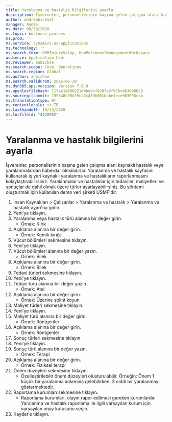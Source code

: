 ```yaml
---
title: Yaralanma ve hastalık bilgilerini ayarla
description: İşverenler, personellerinin başına gelen çalışma alanı kaynaklı hastalık veya yaralanmalardan haberdar olmalıdırlar.
author: andreabichsel
manager: AnnBe
ms.date: 08/29/2018
ms.topic: business-process
ms.prod: ''
ms.service: dynamics-ax-applications
ms.technology: ''
ms.search.form: HRMInjurySetup, HcmPersonnelManagementWorkspace
audience: Application User
ms.reviewer: anbichse
ms.search.scope: Core, Operations
ms.search.region: Global
ms.author: anbichse
ms.search.validFrom: 2016-06-30
ms.dyn365.ops.version: Version 7.0.0
ms.openlocfilehash: 117ae1d690221dbbe0cf4287a3f986cdb3606623
ms.sourcegitcommit: 199848e78df5cb7c439b001bdbe1ece963593cdb
ms.translationtype: HT
ms.contentlocale: tr-TR
ms.lasthandoff: 10/13/2020
ms.locfileid: "4420952"
---
```

# <a name="set-up-injury-and-illness-information"></a>Yaralanma ve hastalık bilgilerini ayarla



İşverenler, personellerinin başına gelen çalışma alanı kaynaklı hastalık veya yaralanmalardan haberdar olmalıdırlar. Yaralanma ve hastalık sayfasını kullanarak iş yeri kaynaklı yaralanma ve hastalıkların raporlanmasını kolaylaştırabilirsiniz. Yaralanmalar ve hastalıklar için tedaviler, maliyetleri ve sonuçlar de dahil olmak üzere türler ayarlayabilirsiniz. Bu yöntemi oluşturmak için kullanılan demo veri şirketi USMF'dir.

1. İnsan Kaynakları > Çalışanlar > Yaralanma ve hastalık > Yaralanma ve hastalık ayarı'na gidin.
2. Yeni'ye tıklayın.
3. Yaralanma veya hastalık türü alanına bir değer girin.
    * Örnek: Kırık  
4. Açıklama alanına bir değer girin.
    * Örnek: Kemik kırığı  
5. Vücut bölümleri sekmesine tıklayın.
6. Yeni'ye tıklayın.
7. Vücut bölümleri alanına bir değer yazın.
    * Örnek: Bilek  
8. Açıklama alanına bir değer girin.
    * Örnek: Bilek  
9. Tedavi türleri sekmesine tıklayın.
10. Yeni'ye tıklayın.
11. Tedavi türü alanına bir değer yazın.
    * Örnek: Atel  
12. Açıklama alanına bir değer girin.
    * Örnek: Üzerine splint koyun  
13. Maliyet türleri sekmesine tıklayın.
14. Yeni'ye tıklayın.
15. Maliyet türü alanına bir değer girin.
    * Örnek: Röntgenler  
16. Açıklama alanına bir değer girin.
    * Örnek: Röntgenler  
17. Sonuç türleri sekmesine tıklayın.
18. Yeni'ye tıklayın.
19. Sonuç türü alanına bir değer yazın.
    * Örnek: Terapi  
20. Açıklama alanına bir değer girin.
    * Örnek: Fiziksel terapi  
21. Önem düzeyleri sekmesine tıklayın.
    * Özelleştirilebilir önem düzeyleri oluşturulabilir. Örneğin: Önem 1 küçük bir yaralanma anlamına gelebilirken, 3 ciddi bir yaralanmayı göstermektedir.  
22. Raporlama kurumları sekmesine tıklayın.
    * Raporlama kurumları, olayın rapor edilmesi gereken kurumlardır. Yaralanma ve hastalık raporlama ile ilgili varsayılan kurum için varsayılan onay kutusunu seçin.  
23. Kaydet'e tıklayın.

